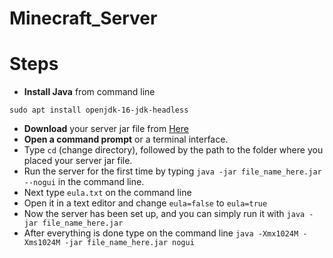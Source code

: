 # Minecraft_Server

# Steps
- **Install Java** from command line
```
sudo apt install openjdk-16-jdk-headless
```
- **Download** your server jar file from [Here](https://www.minecraft.net/en-us/download/server)
- **Open a command prompt** or a terminal interface.
- Type ```cd``` (change directory), followed by the path to the folder where you placed your server jar file.
- Run the server for the first time by typing ```java -jar file_name_here.jar --nogui``` in the command line.
- Next type ```eula.txt``` on the command line
- Open it in a text editor and change ```eula=false``` to ```eula=true```
- Now the server has been set up, and you can simply run it with ```java -jar file_name_here.jar```
- After everything is done type on the command line ```java -Xmx1024M -Xms1024M -jar file_name_here.jar nogui```
